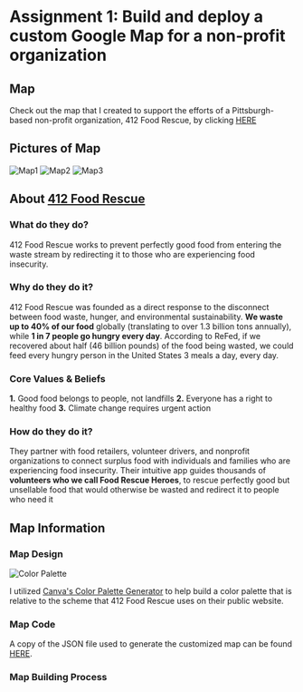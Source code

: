 # Assignment 1: Build and deploy a custom Google Map for a non-profit organization
## Map
Check out the map that I created to support the efforts of a Pittsburgh-based non-profit organization, 412 Food Rescue, by clicking [HERE](https://addak1nthomas.github.io/addakint-gis/412FRMap.html)

## Pictures of Map
![Map1](https://addak1nthomas.github.io/addakint-gis/412fr1.jpg)
![Map2](https://addak1nthomas.github.io/addakint-gis/412fr2.jpg)
![Map3](https://addak1nthomas.github.io/addakint-gis/412fr3.jpg)

## About [412 Food Rescue](https://412foodrescue.org/get-started/)
### What do they do?
412 Food Rescue works to prevent perfectly good food from entering the waste stream by redirecting it to those who are experiencing food insecurity.

### Why do they do it? 
412 Food Rescue was founded as a direct response to the disconnect between food waste, hunger, and environmental sustainability. **We waste up to 40% of our food** globally (translating to over 1.3 billion tons annually), while **1 in 7 people go hungry every day**. According to ReFed, if we recovered about half (46 billion pounds) of the food being wasted, we could feed every hungry person in the United States 3 meals a day, every day.

### Core Values & Beliefs
**1.** Good food belongs to people, not landfills
**2.** Everyone has a right to healthy food
**3.** Climate change requires urgent action

### How do they do it?
They partner with food retailers, volunteer drivers, and nonprofit organizations to connect surplus food with individuals and families who are experiencing food insecurity. Their intuitive app guides thousands of **volunteers who we call Food Rescue Heroes**, to rescue perfectly good but unsellable food that would otherwise be wasted and redirect it to people who need it

## Map Information
### Map Design
![Color Palette](https://addak1nthomas.github.io/addakint-gis/412frcolorpalette.jpg)

I utilized [Canva's Color Palette Generator](https://www.canva.com/colors/color-palette-generator/) to help build a color palette that is relative to the scheme that 412 Food Rescue uses on their public website.

### Map Code
A copy of the JSON file used to generate the customized map can be found [HERE](https://addak1nthomas.github.io/addakint-gis/412FoodRescueMap.json).

### Map Building Process
